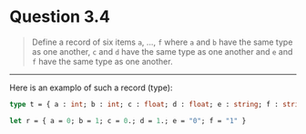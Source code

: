 # Question 3.4

> Define a record of six items `a`, …, `f` where `a` and `b` have the same type as one another, `c` and `d` have the same type as one another and `e` and `f` have the same type as one another.

---

Here is an examplo of such a record (type):
```ocaml
type t = { a : int; b : int; c : float; d : float; e : string; f : string }

let r = { a = 0; b = 1; c = 0.; d = 1.; e = "0"; f = "1" }
```
